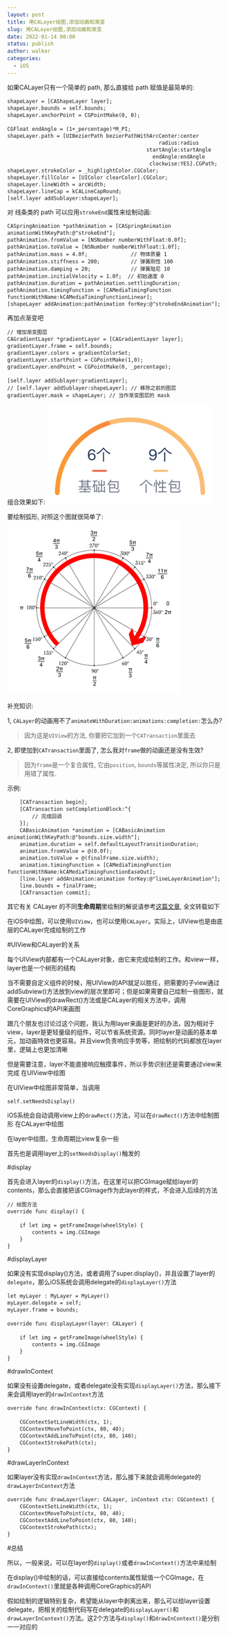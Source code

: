 ```yaml
---
layout: post
title: 用CALayer绘图,添加动画和渐变
slug: 用CALayer绘图,添加动画和渐变
date: 2022-01-14 00:00
status: publish
author: walker
categories: 
  - iOS
---
```


如果CALayer只有一个简单的 path, 那么直接给 path 赋值是最简单的:
```
shapeLayer = [CAShapeLayer layer];
shapeLayer.bounds = self.bounds;
shapeLayer.anchorPoint = CGPointMake(0, 0);
    
CGFloat endAngle = (1+_percentage)*M_PI;
shapeLayer.path = [UIBezierPath bezierPathWithArcCenter:center
                                                 radius:radius
                                             startAngle:startAngle
                                               endAngle:endAngle
                                              clockwise:YES].CGPath;
shapeLayer.strokeColor = _highlightColor.CGColor;
shapeLayer.fillColor = [UIColor clearColor].CGColor;
shapeLayer.lineWidth = arcWidth;
shapeLayer.lineCap = kCALineCapRound;
[self.layer addSublayer:shapeLayer];         
```

对 线条类的 path 可以应用`strokeEnd`属性来绘制动画:

```
CASpringAnimation *pathAnimation = [CASpringAnimation animationWithKeyPath:@"strokeEnd"];
pathAnimation.fromValue = [NSNumber numberWithFloat:0.0f];
pathAnimation.toValue = [NSNumber numberWithFloat:1.0f];
pathAnimation.mass = 4.0f;              // 物体质量 1
pathAnimation.stiffness = 200;          // 弹簧刚性 100
pathAnimation.damping = 20;             // 弹簧阻尼 10
pathAnimation.initialVelocity = 1.0f;  // 初始速度 0
pathAnimation.duration = pathAnimation.settlingDuration;
pathAnimation.timingFunction = [CAMediaTimingFunction functionWithName:kCAMediaTimingFunctionLinear];
[shapeLayer addAnimation:pathAnimation forKey:@"strokeEndAnimation"];
```
再加点渐变吧

```
// 增加渐变图层
CAGradientLayer *gradientLayer = [CAGradientLayer layer];
gradientLayer.frame = self.bounds;
gradientLayer.colors = gradientColorSet;
gradientLayer.startPoint = CGPointMake(1,0);
gradientLayer.endPoint = CGPointMake(0, _percentage);

[self.layer addSublayer:gradientLayer];
// [self.layer addSublayer:shapeLayer]; // 移除之前的图层
gradientLayer.mask = shapeLayer; // 当作渐变图层的 mask
```
组合效果如下:
![](../assets/1859625-86b02253763d02a7.gif)

要绘制弧形, 对照这个图就很简单了:
![](../assets/1859625-cde25599cbf959f6.png)

补充知识:

1, `CALayer`的动画用不了`animateWithDuration:animations:completion:`怎么办?
>因为这是`UIView`的方法, 你要把它加到一个`CATransaction`里面去

2, 即使加到`CATransaction`里面了, 怎么我对`frame`做的动画还是没有生效?
>因为`frame`是一个复合属性, 它由`position`, `bounds`等属性决定, 所以你只是用错了属性.

示例:
```
    [CATransaction begin];
    [CATransaction setCompletionBlock:^{
        // 完成回调
    }];
    CABasicAnimation *animation = [CABasicAnimation animationWithKeyPath:@"bounds.size.width"];
    animation.duration = self.defaultLayoutTransitionDuration;
    animation.fromValue = @(0.0f); 
    animation.toValue = @(finalFrame.size.width); 
    animation.timingFunction = [CAMediaTimingFunction functionWithName:kCAMediaTimingFunctionEaseOut];
    [line.layer addAnimation:animation forKey:@"lineLayerAnimation"];
    line.bounds = finalFrame;
    [CATransaction commit];
```

其它有关 CALayer 的不同**生命周期**里绘制的解说请参考[这篇文章](http://blog.csdn.net/kyfxbl/article/details/50640978), 全文转载如下

在iOS中绘图，可以使用`UIView`，也可以使用`CALayer`。实际上，UIView也是由底层的CALayer完成绘制的工作

#UIView和CALayer的关系

每个UIView内部都有一个CALayer对象，由它来完成绘制的工作。和view一样，layer也是一个树形的结构

当不需要自定义组件的时候，用UIView的API就足以胜任，把需要的子view通过addSubview()方法放到view的层次里即可；但是如果需要自己绘制一些图形，就需要在UIView的drawRect()方法或是CALayer的相关方法中，调用CoreGraphics的API来画图

跟几个朋友也讨论过这个问题，我认为用layer来画是更好的办法，因为相对于view，layer是更轻量级的组件，可以节省系统资源。同时layer是动画的基本单元，加动画特效也更容易。并且view负责响应手势等，把绘制的代码都放在layer里，逻辑上也更加清晰

但是需要注意，layer不能直接响应触摸事件，所以手势识别还是需要通过view来完成
在UIView中绘图

在UIView中绘图非常简单，当调用

```
self.setNeedsDisplay()
```

iOS系统会自动调用view上的`drawRect()`方法，可以在`drawRect()`方法中绘制图形
在CALayer中绘图

在layer中绘图，生命周期比view复杂一些

首先也是调用layer上的`setNeedsDisplay()`触发的

#display

首先会进入layer的`display()`方法，在这里可以把CGImage赋给layer的contents，那么会直接把该CGImage作为此layer的样式，不会进入后续的方法

```
// 绘图方法
override func display() {

    if let img = getFrameImage(wheelStyle) {
        contents = img.CGImage
    }        
}
```

#displayLayer

如果没有实现display()方法，或者调用了super.display()，并且设置了layer的`delegate`，那么iOS系统会调用delegate的`displayLayer()`方法

```
let myLayer : MyLayer = MyLayer()
myLayer.delegate = self;
myLayer.frame = bounds;

override func displayLayer(layer: CALayer) {

    if let img = getFrameImage(wheelStyle) {
        contents = img.CGImage
    }
}
```

#drawInContext

如果没有设置delegate，或者delegate没有实现`displayLayer()`方法，那么接下来会调用layer的`drawInContext`方法

```
override func drawInContext(ctx: CGContext) {

    CGContextSetLineWidth(ctx, 1);
    CGContextMoveToPoint(ctx, 80, 40);
    CGContextAddLineToPoint(ctx, 80, 140);
    CGContextStrokePath(ctx);
}
```

#drawLayerInContext

如果layer没有实现`drawInContext`方法，那么接下来就会调用delegate的`drawLayerInContext`方法

```
override func drawLayer(layer: CALayer, inContext ctx: CGContext) {
    CGContextSetLineWidth(ctx, 1);
    CGContextMoveToPoint(ctx, 80, 40);
    CGContextAddLineToPoint(ctx, 80, 140);
    CGContextStrokePath(ctx);
}
```

#总结

所以，一般来说，可以在layer的`display()`或者`drawInContext()`方法中来绘制

在display()中绘制的话，可以直接给contents属性赋值一个CGImage，在`drawInContext()`里就是各种调用CoreGraphics的API

假如绘制的逻辑特别复杂，希望能从layer中剥离出来，那么可以给layer设置delegate，把相关的绘制代码写在delegate的`displayLayer()`和`drawLayerInContext()`方法。这2个方法与`display()`和`drawInContext()`是分别一一对应的
